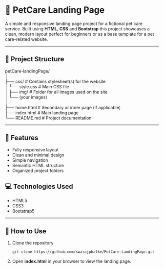 # 🐾 PetCare Landing Page

A simple and responsive landing page project for a fictional pet care service. Built using **HTML**, **CSS** and **Bootstrap** this project showcases a clean, modern layout perfect for beginners or as a base template for a pet care-related website.

---

## 📁 Project Structure

petCare-landingPage/ <br>
│ <br>
├── css/ # Contains stylesheet(s) for the website <br>
│ └── style.css # Main CSS file <br>
│
├── img/ # Folder for all images used on the site <br>
│ └── (your images) <br>
│ <br>
├── home.html # Secondary or inner page (if applicable) <br>
├── index.html # Main landing page <br>
└── README.md # Project documentation <br>

---

## 🌟 Features

- Fully responsive layout
- Clean and minimal design
- Simple navigation
- Semantic HTML structure
- Organized project folders

## 💻 Technologies Used

- HTML5
- CSS3
- Bootstrap5

---

## 🚀 How to Use

1. Clone the repository

   ```bash
   git clone https://github.com/swarajphalke/PetCare-LandingPage.git
   ```
2. Open **index.html** in your browser to view the landing page.

